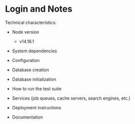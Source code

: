 # Login and Notes

Technical characteristics:

* Node version
  - v14.16.1

* System dependencies

* Configuration

* Database creation

* Database initialization

* How to run the test suite

* Services (job queues, cache servers, search engines, etc.)

* Deployment instructions

* Documentation
